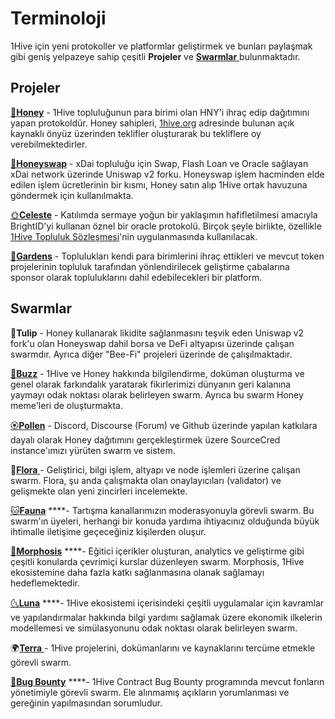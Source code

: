 # Terminoloji

1Hive için yeni protokoller ve platformlar geliştirmek ve bunları paylaşmak gibi geniş yelpazeye sahip çeşitli **Projeler** ve [**Swarmlar** ](../community/swarms/)bulunmaktadır.

## Projeler

[🍯**Honey**](../projects/honey/) - 1Hive topluluğunun para birimi olan HNY'i ihraç edip dağıtımını yapan protokoldür. Honey sahipleri, [1hive.org](https://1hive.org/) adresinde bulunan açık kaynaklı önyüz üzerinden teklifler oluşturarak bu tekliflere oy verebilmektedirler.

[🍃**Honeyswap**](../projects/honeyswap/) - xDai topluluğu için Swap, Flash Loan ve Oracle sağlayan xDai network üzerinde Uniswap v2 forku. Honeyswap işlem hacminden elde edilen işlem ücretlerinin bir kısmı, Honey satın alıp 1Hive ortak havuzuna göndermek için kullanılmakta.

[🌞**Celeste**](../projects/celeste/) - Katılımda sermaye yoğun bir yaklaşımın hafifletilmesi amacıyla BrightID'yi kullanan öznel bir oracle protokolü. Birçok şeyle birlikte, özellikle [1Hive Topluluk Sözleşmesi](../community-covenant.md)'nin uygulanmasında kullanılacak.

[🌻**Gardens**](../projects/gardens/) - Toplulukları kendi para birimlerini ihraç ettikleri ve mevcut token projelerinin topluluk tarafından yönlendirilecek geliştirme çabalarına sponsor olarak topluluklarını dahil edebilecekleri bir platform.

## Swarmlar

🌷**Tulip** - Honey kullanarak likidite sağlanmasını teşvik eden Uniswap v2 fork'u olan Honeyswap dahil borsa ve DeFi altyapısı üzerinde çalışan swarmdır. Ayrıca diğer "Bee-Fi" projeleri üzerinde de çalışılmaktadır.

[🐝**Buzz**](../community/swarms/buzz.md) - 1Hive ve Honey hakkında bilgilendirme, doküman oluşturma ve genel olarak farkındalık yaratarak fikirlerimizi dünyanın geri kalanına yaymayı odak noktası olarak belirleyen swarm. Ayrıca bu swarm Honey meme'leri de oluşturmakta.

[🏵**Pollen**](../community/swarms/pollen.md) - Discord, Discourse \(Forum\) ve Github üzerinde yapılan katkılara dayalı olarak Honey dağıtımını gerçekleştirmek üzere SourceCred instance'ımızı yürüten swarm ve sistem.

🌺[**Flora** ](../community/swarms/flora.md)- Geliştirici, bilgi işlem, altyapı ve node işlemleri üzerine çalışan swarm. Flora, şu anda çalışmakta olan onaylayıcıları \(validator\) ve gelişmekte olan yeni zincirleri incelemekte.

[🐱**Fauna**](../community/swarms/fauna.md) ****- Tartışma kanallarımızın moderasyonuyla görevli swarm. Bu swarm'ın üyeleri, herhangi bir konuda yardıma ihtiyacınız olduğunda büyük ihtimalle iletişime geçeceğiniz kişilerden oluşur.

[🦋**Morphosis**](../community/swarms/morphosis.md) ****- Eğitici içerikler oluşturan, analytics ve geliştirme gibi çeşitli konularda çevrimiçi kurslar düzenleyen swarm. Morphosis, 1Hive ekosistemine daha fazla katkı sağlanmasına olanak sağlamayı hedeflemektedir.

[🌜**Luna**](../community/swarms/luna.md) ****- 1Hive ekosistemi içerisindeki çeşitli uygulamalar için kavramlar ve yapılandırmalar hakkında bilgi yardımı sağlamak üzere ekonomik ilkelerin modellemesi ve simülasyonunu odak noktası olarak belirleyen swarm.

🌍[**Terra** ](../community/swarms/terra.md)- 1Hive projelerini, dokümanlarını ve kaynaklarını tercüme etmekle görevli swarm.

[🐛**Bug Bounty**](../community/swarms/bug-bounty.md) ****- 1Hive Contract Bug Bounty programında mevcut fonların yönetimiyle görevli swarm. Ele alınmamış açıkların yorumlanması ve gereğinin yapılmasından sorumludur.


